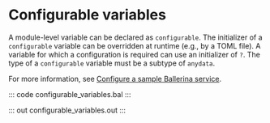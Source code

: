 # Configurable variables

A module-level variable can be declared as `configurable`. The initializer of a `configurable` variable can be overridden at runtime (e.g., by a TOML file). A variable for which a configuration is required can use an initializer of `?`. The type of a `configurable` variable must be a subtype of `anydata`.

For more information, see [Configure a sample Ballerina service](/learn/configure-ballerina-programs/configure-a-sample-ballerina-service/).

::: code configurable_variables.bal :::

::: out configurable_variables.out :::